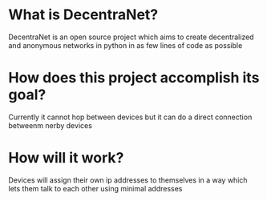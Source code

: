 # What is DecentraNet?

DecentraNet is an open source project which aims to create decentralized and anonymous networks in python in as few lines of code as possible

# How does this project accomplish its goal?

Currently it cannot hop between devices but it can do a direct connection betweenm nerby devices

# How will it work?

Devices will assign their own ip addresses to themselves in a way which lets them talk to each other using minimal addresses
